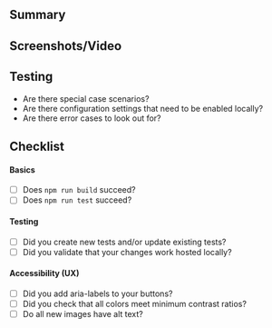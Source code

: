 ## Summary

<!-- Please provide an overview of the work that was completed and the changes this PR introduces. Use the sections below as a guide to provide additional information. -->

## Screenshots/Video

<!-- If you're making UX changes, please provide screenshots. For UX bug fixes, make sure to provide before and after screenshots for comparison. For more complex changes, consider recording a video. -->

## Testing

<!-- Please provide instructions for how to test the PR that your reviewers can use! -->

- Are there special case scenarios?
- Are there configuration settings that need to be enabled locally?
- Are there error cases to look out for?

## Checklist

<!-- Check each of the following boxes to assert that you've completed each task prior to publishing the PR. -->

#### Basics

- [ ] Does `npm run build` succeed?
- [ ] Does `npm run test` succeed?

#### Testing

- [ ] Did you create new tests and/or update existing tests?
- [ ] Did you validate that your changes work hosted locally?

#### Accessibility (UX)

- [ ] Did you add aria-labels to your buttons?
- [ ] Did you check that all colors meet minimum contrast ratios?
- [ ] Do all new images have alt text?